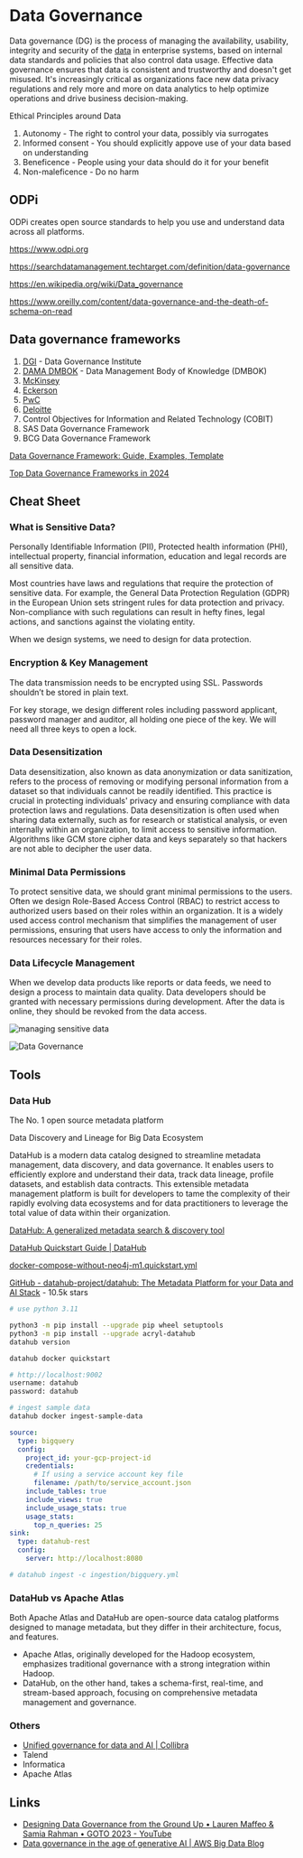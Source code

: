 # Data Governance

Data governance (DG) is the process of managing the availability, usability, integrity and security of the [data](https://searchdatamanagement.techtarget.com/definition/data) in enterprise systems, based on internal data standards and policies that also control data usage. Effective data governance ensures that data is consistent and trustworthy and doesn't get misused. It's increasingly critical as organizations face new data privacy regulations and rely more and more on data analytics to help optimize operations and drive business decision-making.

Ethical Principles around Data

1. Autonomy - The right to control your data, possibly via surrogates
2. Informed consent - You should explicitly appove use of your data based on understanding
3. Beneficence - People using your data should do it for your benefit
4. Non-maleficence - Do no harm

## ODPi

ODPi creates open source standards to help you use and understand data across all platforms.

https://www.odpi.org

https://searchdatamanagement.techtarget.com/definition/data-governance

https://en.wikipedia.org/wiki/Data_governance

https://www.oreilly.com/content/data-governance-and-the-death-of-schema-on-read

## Data governance frameworks

1. [DGI](https://atlan.com/data-governance-framework/#1-dgi) - Data Governance Institute
2. [DAMA DMBOK](https://atlan.com/data-governance-framework/#2-dama-dmbok) - Data Management Body of Knowledge (DMBOK)
3. [McKinsey](https://atlan.com/data-governance-framework/#3-mckinsey)
4. [Eckerson](https://atlan.com/data-governance-framework/#4-eckerson)
5. [PwC](https://atlan.com/data-governance-framework/#5-pwc)
6. [Deloitte](https://atlan.com/data-governance-framework/#6-deloitte)
7. Control Objectives for Information and Related Technology (COBIT)
8. SAS Data Governance Framework
9. BCG Data Governance Framework

[Data Governance Framework: Guide, Examples, Template](https://atlan.com/data-governance-framework/)

[Top Data Governance Frameworks in 2024](https://www.kellton.com/kellton-tech-blog/popular-data-governance-frameworks)

## Cheat Sheet

### What is Sensitive Data?

Personally Identifiable Information (PII), Protected health information (PHI), intellectual property, financial information, education and legal records are all sensitive data.

Most countries have laws and regulations that require the protection of sensitive data. For example, the General Data Protection Regulation (GDPR) in the European Union sets stringent rules for data protection and privacy. Non-compliance with such regulations can result in hefty fines, legal actions, and sanctions against the violating entity.

When we design systems, we need to design for data protection.

### Encryption & Key Management

The data transmission needs to be encrypted using SSL. Passwords shouldn’t be stored in plain text.

For key storage, we design different roles including password applicant, password manager and auditor, all holding one piece of the key. We will need all three keys to open a lock.

### Data Desensitization

Data desensitization, also known as data anonymization or data sanitization, refers to the process of removing or modifying personal information from a dataset so that individuals cannot be readily identified. This practice is crucial in protecting individuals' privacy and ensuring compliance with data protection laws and regulations. Data desensitization is often used when sharing data externally, such as for research or statistical analysis, or even internally within an organization, to limit access to sensitive information.
Algorithms like GCM store cipher data and keys separately so that hackers are not able to decipher the user data.

### Minimal Data Permissions

To protect sensitive data, we should grant minimal permissions to the users. Often we design Role-Based Access Control (RBAC) to restrict access to authorized users based on their roles within an organization. It is a widely used access control mechanism that simplifies the management of user permissions, ensuring that users have access to only the information and resources necessary for their roles.

### Data Lifecycle Management

When we develop data products like reports or data feeds, we need to design a process to maintain data quality. Data developers should be granted with necessary permissions during development. After the data is online, they should be revoked from the data access.

![managing sensitive data](../../media/Pasted%20image%2020240228190110.jpg)

![Data Governance](../../media/Pasted%20image%2020240213122425.jpg)

## Tools

### Data Hub

The No. 1 open source metadata platform

Data Discovery and Lineage for Big Data Ecosystem

DataHub is a modern data catalog designed to streamline metadata management, data discovery, and data governance. It enables users to efficiently explore and understand their data, track data lineage, profile datasets, and establish data contracts. This extensible metadata management platform is built for developers to tame the complexity of their rapidly evolving data ecosystems and for data practitioners to leverage the total value of data within their organization.

[DataHub: A generalized metadata search & discovery tool](https://www.linkedin.com/blog/engineering/archive/data-hub)

[DataHub Quickstart Guide \| DataHub](https://datahubproject.io/docs/quickstart/)

[docker-compose-without-neo4j-m1.quickstart.yml](https://raw.githubusercontent.com/datahub-project/datahub/master/docker/quickstart/docker-compose-without-neo4j-m1.quickstart.yml)

[GitHub - datahub-project/datahub: The Metadata Platform for your Data and AI Stack](https://github.com/datahub-project/datahub) - 10.5k stars

```bash
# use python 3.11

python3 -m pip install --upgrade pip wheel setuptools
python3 -m pip install --upgrade acryl-datahub
datahub version

datahub docker quickstart

# http://localhost:9002
username: datahub
password: datahub

# ingest sample data
datahub docker ingest-sample-data
```

```yaml
source:
  type: bigquery
  config:
    project_id: your-gcp-project-id
    credentials:
      # If using a service account key file
      filename: /path/to/service_account.json
    include_tables: true
    include_views: true
    include_usage_stats: true
    usage_stats:
      top_n_queries: 25
sink:
  type: datahub-rest
  config:
    server: http://localhost:8080

# datahub ingest -c ingestion/bigquery.yml
```

### DataHub vs Apache Atlas

Both Apache Atlas and DataHub are open-source data catalog platforms designed to manage metadata, but they differ in their architecture, focus, and features.

- Apache Atlas, originally developed for the Hadoop ecosystem, emphasizes traditional governance with a strong integration within Hadoop.
- DataHub, on the other hand, takes a schema-first, real-time, and stream-based approach, focusing on comprehensive metadata management and governance.

### Others

- [Unified governance for data and AI \| Collibra](https://www.collibra.com/)
- Talend
- Informatica
- Apache Atlas

## Links

- [Designing Data Governance from the Ground Up • Lauren Maffeo & Samia Rahman • GOTO 2023 - YouTube](https://www.youtube.com/watch?v=A8dVHjRENBQ)
- [Data governance in the age of generative AI | AWS Big Data Blog](https://aws.amazon.com/blogs/big-data/data-governance-in-the-age-of-generative-ai/)
